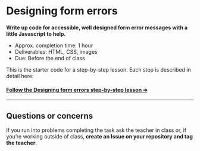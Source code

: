 # Designing form errors

**Write up code for accessible, well designed form error messages with a little Javascript to help.**

- Approx. completion time: 1 hour
- Deliverables: HTML, CSS, images
- Due: Before the end of class

This is the starter code for a step-by-step lesson. Each step is described in detail here:

#### [**Follow the Designing form errors step-by-step lesson ➔**](https://learn-the-web.algonquindesign.ca/courses/web-dev-4/designing-form-errors/)

---

## Questions or concerns

If you run into problems completing the task ask the teacher in class or, if you’re working outside of class, **create an Issue on your repository and tag the teacher**.
